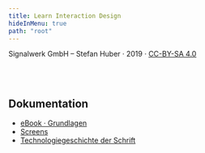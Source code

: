 ```yaml
---
title: Learn Interaction Design
hideInMenu: true
path: "root"
---
```





<div class="column__text">


Signalwerk GmbH – Stefan Huber · 2019 · [CC-BY-SA 4.0](https://creativecommons.org/licenses/by-sa/4.0/)


<br />
<br />


## Dokumentation

* [eBook · Grundlagen](/articles/ebook/)
* [Screens](/articles/screens/)
* [Technologiegeschichte der Schrift](/articles/font-history/)


<!-- ## Stubs -->
<!-- * [Web-Typografie](/web-typography/) -->
<!-- * [Touch-Interface](/touch/) -->
<!-- * [Thesis](/thesis/) -->




</div>

